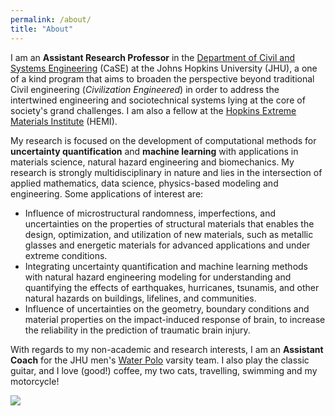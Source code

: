 ```yaml
---
permalink: /about/
title: "About"
---
```



I am an <strong>Assistant Research Professor</strong> in the <a href="https://engineering.jhu.edu/case/" target="_blank">Department of Civil and Systems Engineering</a>  (CaSE) at the Johns Hopkins University (JHU), a one of a kind program that aims to broaden the perspective beyond traditional Civil engineering (<i>Civilization Engineered</i>) in order to address the intertwined engineering and sociotechnical systems lying at the core of society's grand challenges. I am also a fellow at the <a href="https://www.google.com/search?client=safari&rls=en&q=hopkins+HEMI&ie=UTF-8&oe=UTF-8" target="_blank">Hopkins Extreme Materials Institute</a> (HEMI). 

My research is focused on the development of computational methods for <strong>uncertainty quantification</strong> and <strong>machine learning</strong> with applications in materials science, natural hazard engineering and biomechanics. My research is strongly multidisciplinary in nature and lies in the intersection of applied mathematics, data science, physics-based modeling and engineering. Some applications of interest are:

* Influence of microstructural randomness, imperfections, and uncertainties on the properties of structural materials that enables the design, optimization, and utilization of new materials, such as metallic glasses and energetic materials for advanced applications and under extreme conditions.<br>
* Integrating uncertainty quantification and machine learning methods with natural hazard engineering modeling for understanding and quantifying the effects of earthquakes, hurricanes, tsunamis, and other natural hazards on buildings, lifelines, and communities.<br>
* Influence of uncertainties on the geometry, boundary conditions and material properties on the impact-induced response of brain, to increase the reliability in the prediction of traumatic brain injury.


With regards to my non-academic and research interests, I am an <strong>Assistant Coach</strong> for the JHU men's <a href="https://hopkinssports.com/sports/mens-water-polo" target="_blank">Water Polo</a> varsity team. I also play the classic guitar, and I love (good!) coffee, my two cats, travelling, swimming and my motorcycle!

<img src="{{ site.url }}{{ site.baseurl }}/assets/images/image1.png"/>

